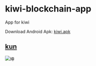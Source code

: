 # kiwi-blockchain-app
App for kiwi

Download Android Apk: [kiwi.apk](https://github.com/Kiwihealthcare-Network/kiwi-blockchain-app/releases/download/v0.0.1/kiwi_network_0.0.1.apk)

## [kun](https://www.runoob.com/markdown/md-link.html)

![坤](http://static.runoob.com/images/runoob-logo.png)
